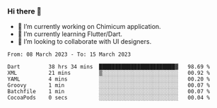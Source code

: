 ### Hi there 👋

<!--
**devcat37/devcat37** is a ✨ _special_ ✨ repository because its `README.md` (this file) appears on your GitHub profile.-->


- 🔭 I’m currently working on Chimicum application.
- 🌱 I’m currently learning Flutter/Dart.
- 👯 I’m looking to collaborate with UI designers.
<!-- - 🤔 I’m looking for help with ... -->

<!--START_SECTION:waka-->

```text
From: 08 March 2023 - To: 15 March 2023

Dart         38 hrs 34 mins  ████████████████████████▓   98.69 %
XML          21 mins         ▒░░░░░░░░░░░░░░░░░░░░░░░░   00.92 %
YAML         4 mins          ░░░░░░░░░░░░░░░░░░░░░░░░░   00.20 %
Groovy       1 min           ░░░░░░░░░░░░░░░░░░░░░░░░░   00.07 %
Batchfile    1 min           ░░░░░░░░░░░░░░░░░░░░░░░░░   00.07 %
CocoaPods    0 secs          ░░░░░░░░░░░░░░░░░░░░░░░░░   00.04 %
```

<!--END_SECTION:waka-->
